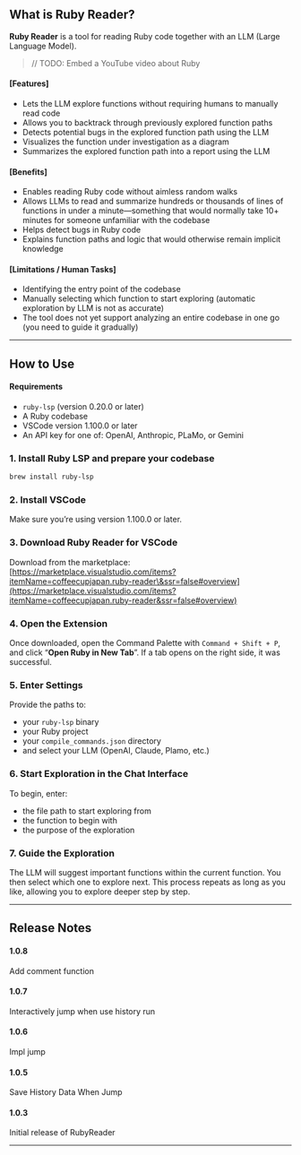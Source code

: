 ## What is Ruby Reader?

**Ruby Reader** is a tool for reading Ruby code together with an LLM (Large Language Model).

> // TODO: Embed a YouTube video about Ruby

#### \[Features]

* Lets the LLM explore functions without requiring humans to manually read code
* Allows you to backtrack through previously explored function paths
* Detects potential bugs in the explored function path using the LLM
* Visualizes the function under investigation as a diagram
* Summarizes the explored function path into a report using the LLM

#### \[Benefits]

* Enables reading Ruby code without aimless random walks
* Allows LLMs to read and summarize hundreds or thousands of lines of functions in under a minute—something that would normally take 10+ minutes for someone unfamiliar with the codebase
* Helps detect bugs in Ruby code
* Explains function paths and logic that would otherwise remain implicit knowledge

#### \[Limitations / Human Tasks]

* Identifying the entry point of the codebase
* Manually selecting which function to start exploring (automatic exploration by LLM is not as accurate)
* The tool does not yet support analyzing an entire codebase in one go (you need to guide it gradually)

---

## How to Use

#### Requirements

* `ruby-lsp` (version 0.20.0 or later)
* A Ruby codebase
* VSCode version 1.100.0 or later
* An API key for one of: OpenAI, Anthropic, PLaMo, or Gemini

### 1. Install Ruby LSP and prepare your codebase

```bash
brew install ruby-lsp
```

### 2. Install VSCode

Make sure you’re using version 1.100.0 or later.

### 3. Download Ruby Reader for VSCode

Download from the marketplace:
[https://marketplace.visualstudio.com/items?itemName=coffeecupjapan.ruby-reader\&ssr=false#overview](https://marketplace.visualstudio.com/items?itemName=coffeecupjapan.ruby-reader&ssr=false#overview)

### 4. Open the Extension

Once downloaded, open the Command Palette with `Command + Shift + P`, and click “**Open Ruby in New Tab**”.
If a tab opens on the right side, it was successful.

### 5. Enter Settings

Provide the paths to:

* your `ruby-lsp` binary
* your Ruby project
* your `compile_commands.json` directory
* and select your LLM (OpenAI, Claude, Plamo, etc.)

### 6. Start Exploration in the Chat Interface

To begin, enter:

* the file path to start exploring from
* the function to begin with
* the purpose of the exploration

### 7. Guide the Exploration

The LLM will suggest important functions within the current function.
You then select which one to explore next.
This process repeats as long as you like, allowing you to explore deeper step by step.

---

## Release Notes

#### 1.0.8

Add comment function

#### 1.0.7

Interactively jump when use history run

#### 1.0.6

Impl jump

#### 1.0.5

Save History Data When Jump

#### 1.0.3

Initial release of RubyReader

---
